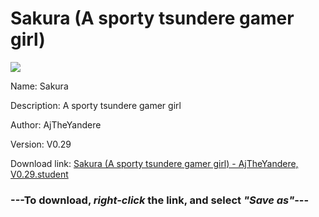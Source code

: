 # Sakura (A sporty tsundere gamer girl)

<img src = "https://raw.githubusercontent.com/Arbiter1223/Daigaku-Gurashi-Custom-Students/master/Students/Files/Sakura%20(A%20sporty%20tsundere%20gamer%20girl).png">

Name: Sakura

Description: A sporty tsundere gamer girl

Author: AjTheYandere

Version: V0.29

Download link: <a href="https://raw.githubusercontent.com/Arbiter1223/Daigaku-Gurashi-Custom-Students/master/Students/Files/Sakura%20(A%20sporty%20tsundere%20gamer%20girl)%20-%20AjTheYandere%2C%20V0.29.student">Sakura (A sporty tsundere gamer girl) - AjTheYandere, V0.29.student</a>

### ---**To download, _right-click_ the link, and select _"Save as"_**---
